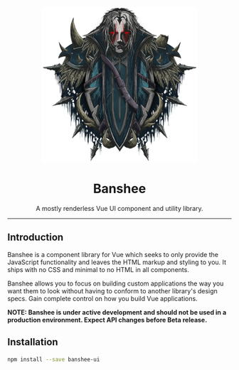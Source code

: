 <p align="center">
  <img width="350" height="350" src="logo.png">
</p>

<h1 align="center">Banshee</h1>

<p align="center">
  A mostly renderless Vue UI component and utility library.
</p>

---

## Introduction

Banshee is a component library for Vue which seeks to only provide the JavaScript functionality and leaves the HTML markup and styling to you.  It ships with no CSS and minimal to no HTML in all components.

Banshee allows you to focus on building custom applications the way you want them to look without having to conform to another library's design specs.  Gain complete control on how you build Vue applications.

**NOTE: Banshee is under active development and should not be used in a production environment. Expect API changes before Beta release.**

## Installation

```bash
npm install --save banshee-ui
````
